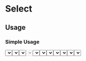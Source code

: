 <script setup>
  import Select from "./Select.vue"
  import FuzzyAdapter from "../select/adapter/fuzzy-adapter"
  import defineAsyncAdapter from "./adapter/async-adapter"
  import { ref } from "vue-demi"
  import { getProvinces, getCities } from './demo/get-region'

  const optionsA = ref(['Apple', 'Banana', 'Grape'])
  const optionsB = ref([
    { text: '🍎 Apfel', value: 'Apple' },
    { text: '🍇 Traube', value: 'Grape' },
    { text: '🍌 Bananen', value: 'Banana'},
  ])

  const value    = ref('')
  const selected = ref()
  const province = ref('')
  const city     = ref('')

  const provincesAdapter = defineAsyncAdapter(async (keyword, page, perPage) => {
    const response = await getProvinces(keyword, page, perPage)

    return response.data.map((item) => {
      return {
        text : item.name,
        value: item.id,
      }
    })
  }, [])

  const citiesAdapter = defineAsyncAdapter(async (keyword, page, perPage) => {
    const response = await getCities(province.value, keyword, page, perPage)

    return response.data.map((item) => {
      return {
        text : item.name,
        value: item.id,
      }
    })
  }, [province])
</script>


# Select

## Usage

### Simple Usage

<preview>
  <Select :options="optionsA" v-model="value" />
</preview>

```vue
<template>
  <Select
    v-model="value"
    :options="options" />
</template>

<script setup>
  const options = ref(['Apple', 'Banana', 'Grape'])
</script>
```

### with Text and Value

<preview>
  <Select :options="optionsB" v-model="value" />
</preview>

```vue
<template>
  <Select
    v-model="value"
    :options="options" />
</template>

<script setup>
  const options = ref([
    { text: '🍎 Apfel', value: 'Apple' },
    { text: '🍇 Traube', value: 'Grape' },
    { text: '🍌 Bananen', value: 'Banana'},
  ])
</script>
```
## Placeholder

You can set input placeholder via `placeholder` props

<preview>
  <Select placeholder="Pick A Value" />
</preview>

```vue
<template>
  <Select placeholder="Pick A Value" />
</template>
```

## Disabled State

<preview>
  <Select disabled />
</preview>

```vue
<template>
  <Select disabled />
</template>
```

## Readonly State
<preview>
  <Select readonly />
</preview>

```vue
<template>
  <Select readonly />
</template>
```

## Binding v-model

<preview>
  <Select :options="optionsB" v-model="value" />
</preview>

**Result :**

<pre><code>{{ value }}</code></pre>

```vue
<template>
  <Select
    v-model="value"
    :options="options" />
</template>
```

### Binding raw value

If you want to get original selected item (text and value) not value only. you can use `v-model:selected`.

<preview>
  <Select
    :options="optionsB"
    v-model="value"
    v-model:selected="selected" />
</preview>

**v-model**

<pre><code>{{ value }}</code></pre>

**v-model:selected**

<pre class="whitespace-normal"><code>{{ selected }}</code></pre>

```vue
<template>
  <Select
    :options="optionsB"
    v-model="value"
    v-model:selected="selected" />
</template>
```

## Fuzzy Search

This component has build-in Fuzzy-search Adapter, powered by [Fuze.js](https://fusejs.io/).

**Example:** try type `nn`, and you'll got `Bananen`

<preview>
  <Select
    :adapter="FuzzyAdapter"
    :options="optionsB"
    v-model="value" />
</preview>

```vue
<template>
  <Select
    v-model="value"
    :adapter="FuzzyAdapter"
    :options="options" />
</template>

<script setup>
  import FuzzyAdapter from './select/adapter/fuzzy-adapter'

  const options = ref([
    { text: '🍎 Apfel', value: 'Apple' },
    { text: '🍇 Traube', value: 'Grape' },
    { text: '🍌 Bananen', value: 'Banana'},
  ])
</script>
```


## Handling Asynchronous

Somecase you will need to load your options from API.
You just need define custom async adapter and request handler.
It will take care of loading, inifinite load, and other stuff.

<preview>
  <Select
    :adapter="provincesAdapter"
    v-model="province" />
</preview>

**Result:**

<pre><code>{{ province }}</code></pre>

```vue
<template>
  <Select
    :adapter="provincesAdapter"
    v-model="province" />
</template>

<script setup>
  import defineAsyncAdapter from "./adapter/async-adapter"
  import { getProvinces } from '~/api/region'

  const provincesAdapter = defineAsyncAdapter(async (keyword, page, perPage) => {
    const response = await getProvinces(keyword, page, perPage)

    return response.data.map((item) => {
      return {
        text : item.name,
        value: item.code,
      }
    })
  }, [])
</script>
```

### Reactivity inside Handler

When you working with chaining select like `province` -> `city` form.
Normally, when you select the province, it should trigger reload on city based on the province.
To do this, you need add the province value as **watch dependencies**. It will automatically reload when `province` is changed

<preview class="flex-col gap-2">
  <Select
    v-model="province"
    placeholder="Select Province"
    :adapter="provincesAdapter"
    @user-input="city = ''" />
  <Select
    v-model="city"
    placeholder="Select Cities"
    :adapter="citiesAdapter" />
</preview>

```vue
<template>
  <Select
    v-model="province"
    placeholder="Select Province"
    :adapter="provincesAdapter"
    @user-input="city = ''" />
  <Select
    v-model="city"
    placeholder="Select Cities"
    :adapter="citiesAdapter" />
</template>

<script setup>
  import defineAsyncAdapter from "./adapter/async-adapter"
  import { getProvinces } from '~/api/region'

  const province = ref('')
  const city     = ref('')

  const provincesAdapter = defineAsyncAdapter(/* example above */)

  const citiesAdapter = defineAsyncAdapter(async (keyword, page, perPage) => {
    const response = await getCities(province.value, keyword, page, perPage)
                                    // 👆 reactive ref
    return response.data.map((item) => {
      return {
        text : item.name,
        value: item.id,
      }
    })
  }, [province]) // 👈 need to add `province` as watch deps
</script>
```
## API

### Props

| Props         |   Type    |    Default    | Description                        |
|---------------|:---------:|:-------------:|------------------------------------|
| `options`     |  `Array`  |      `-`      | Select option's items              |
| `placeholder` | `String`  |      `-`      | Input placeholder                  |
| `disabled`    | `Boolean` |    `false`    | Disabled state                     |
| `readonly`    | `Boolean` |    `false`    | Readonly state                     |
| `emptyText`   | `String`  |   `No Data`   | Label when options is empty        |
| `loadingText` | `String`  | `Loading...`  | Label when loading                 |
| `adapter`     | `Adapter` | `BaseAdapter` | Adapter for loading option's items |
| `modelValue`  |   `Any`   |      `-`      | `v-model` value                    |
| `selected`    | `Object`  |      `-`      | `v-model:selected` value           |

### Slots

| Name      | Description                               |
|-----------|-------------------------------------------|
| `empty`   | Content when option is empty or not found |
| `loading` | Content when loading                      |
| `option`  | Content to place in Option Items          |

### Events

| Name        | Arguments | Description                                                                      |
|-------------|-----------|----------------------------------------------------------------------------------|
| `change`    | Object    | Event when value changed                                                         |
| `userInput` | Object    | Similar to `change`, but it's only triggered when user really clicked the option |

## See Also
- [Input](/input/component)
- Input Group
- [Dropdown](/dropdown/component)
